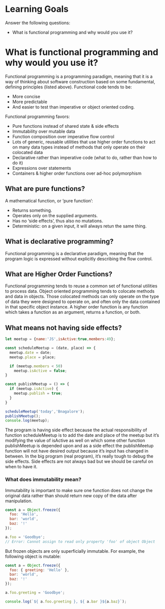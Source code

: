# Learning Goals
Answer the following questions:
- What is functional programming and why would you use it?

# What is functional programming and why would you use it?
Functional programming is a programming paradigm, meaning that it is a way of thinking about software construction based on some fundamental, defining principles (listed above). Functional code tends to be:
- More concise
- More predictable
- And easier to test than imperative or object oriented coding.

Functional programming favors:
- Pure functions instead of shared state & side effects
- Immutability over mutable data
- Function composition over imperative flow control
- Lots of generic, reusable utilities that use higher order functions to act on many data types instead of methods that only operate on their colocated data
- Declarative rather than imperative code (what to do, rather than how to do it)
- Expressions over statements
- Containers & higher order functions over ad-hoc polymorphism

## What are pure functions? 
A mathematical function, or ‘pure function’:
- Returns something.
- Operates only on the supplied arguments.
- Has no ‘side effects’, thus also no mutations.
- Deterministic: on a given input, it will always retun the same thing. 

## What is declarative programming? 
Functional programming is a declarative paradigm, meaning that the program logic is expressed without explicitly describing the flow control.

## What are Higher Order Functions?
Functional programming tends to reuse a common set of functional utilities to process data. Object oriented programming tends to colocate methods and data in objects. Those colocated methods can only operate on the type of data they were designed to operate on, and often only the data contained in that specific object instance. A higher order function is any function which takes a function as an argument, returns a function, or both.

## What means not having side effects?
```javascript
let meetup = {name:'JS',isActive:true,members:49};

const scheduleMeetup = (date, place) => {
  meetup.date = date;
  meetup.place = place;

  if (meetup.members < 50)
    meetup.isActive = false;
}

const publishMeetup = () => {
  if (meetup.isActive) {
    meetup.publish = true;
  }
}

scheduleMeetup('today','Bnagalore');
publishMeetup();
console.log(meetup);
```
The program is having side effect because the actual responsibility of function scheduleMeetup is to add the date and place of the meetup but it’s modifying the value of isActive as well on which some other function publishMeetup is depended upon and as a side effect the publishMeetup function will not have desired output because it’s input has changed in between. In the big program (real program), it’s really tough to debug the side effects. Side effects are not always bad but we should be careful on when to have it.

### What does immutability mean?
Immutability is important to make sure one function does not change the original data rather than should return new copy of the data after manipulation. 
```javascript
const a = Object.freeze({
  foo: 'Hello',
  bar: 'world',
  baz: '!'
});

a.foo = 'Goodbye';
// Error: Cannot assign to read only property 'foo' of object Object
```

But frozen objects are only superficially immutable. For example, the following object is mutable:
```javascript
const a = Object.freeze({
  foo: { greeting: 'Hello' },
  bar: 'world',
  baz: '!'
});

a.foo.greeting = 'Goodbye';

console.log(`${ a.foo.greeting }, ${ a.bar }${a.baz}`);
```
